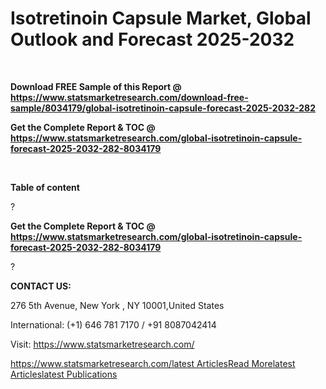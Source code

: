 <h1>Isotretinoin Capsule Market, Global Outlook and Forecast 2025-2032</h1><br/><p><strong>Download FREE Sample of this Report @ <a href="https://www.statsmarketresearch.com/download-free-sample/8034179/global-isotretinoin-capsule-forecast-2025-2032-282">https://www.statsmarketresearch.com/download-free-sample/8034179/global-isotretinoin-capsule-forecast-2025-2032-282</a></strong></p>
 
 
 
 <div><b>Get the Complete Report & TOC @ <a href="https://www.statsmarketresearch.com/global-isotretinoin-capsule-forecast-2025-2032-282-8034179">https://www.statsmarketresearch.com/global-isotretinoin-capsule-forecast-2025-2032-282-8034179</a></b></div>
 
 
 
 <p><br />
 
 <b>Table of content</b></p>
 
 
 
 <p>? </p>
 
 
 
 <div><b>Get the Complete Report & TOC @ <a href="https://www.statsmarketresearch.com/global-isotretinoin-capsule-forecast-2025-2032-282-8034179">https://www.statsmarketresearch.com/global-isotretinoin-capsule-forecast-2025-2032-282-8034179</a></b></div>
 
 
 
 <p>? </p>
 
 
 
 <p><b>CONTACT US:</b><br />
 
 276 5th Avenue, New York , NY 10001,United States<br />
 
 International: (+1) 646 781 7170 / +91 8087042414<br />
 
 Visit: <a href="https://www.statsmarketresearch.com/">https://www.statsmarketresearch.com/</a><br />
 
 <a href="https://gyeongbokgung.com">https://www.statsmarketresearch.com/</a><a href="https://hallyeomaritime.com">latest Articles</a><a href="https://jingwansa.com">Read More</a><a href="https://nguoiviet.jp/">latest Articles</a><a href="https://www.intelmarketresearch.com/">latest Publications</a></p>